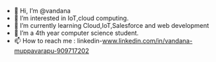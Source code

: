 - 👋 Hi, I’m @vandana
- 👀 I’m interested in IoT,cloud computing.
- 🌱 I’m currently learning Cloud,IoT,Salesforce and web development
- 💞️ I’m a 4th year computer science student.
- 📫 How to reach me : linkedin-www.linkedin.com/in/vandana-muppavarapu-909717202

<!---
vandana002/vandana002 is a ✨ special ✨ repository because its `README.md` (this file) appears on your GitHub profile.
You can click the Preview link to take a look at your changes.
--->
